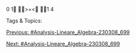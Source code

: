 0
1
>=<
1
4

   Tags & Topics:
   

[Previous: #Analysis-Lineare_Algebra-230308_699](Analysis-Lineare_Algebra-230308_699.md)

[Next: #Analysis-Lineare_Algebra-230308_699](Analysis-Lineare_Algebra-230308_699.md)